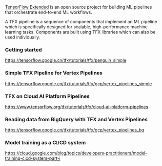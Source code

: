 [TensorFlow Extended](https://www.tensorflow.org/tfx) is an open source project for building ML pipelines that orchestrate end-to-end ML workflows.

A TFX pipeline is a sequence of components that implement an ML pipeline which is specifically designed for scalable, high-performance machine learning tasks. Components are built using TFX libraries which can also be used individually.


### Getting started

https://tensorflow.google.cn/tfx/tutorials/tfx/penguin_simple


### Simple TFX Pipeline for Vertex Pipelines

https://tensorflow.google.cn/tfx/tutorials/tfx/gcp/vertex_pipelines_simple


### TFX on Cloud AI Platform Pipelines

https://www.tensorflow.org/tfx/tutorials/tfx/cloud-ai-platform-pipelines


### Reading data from BigQuery with TFX and Vertex Pipelines

https://tensorflow.google.cn/tfx/tutorials/tfx/gcp/vertex_pipelines_bq

### Model training as a CI/CD system


https://cloud.google.com/blog/topics/developers-practitioners/model-training-cicd-system-part-i